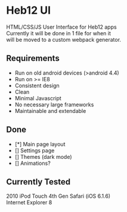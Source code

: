 # Heb12 UI
HTML/CSS/JS User Interface for Heb12 apps  
Currently it will be done in 1 file for when it  
will be moved to a custom webpack generator.

## Requirements
* Run on old android devices (>android 4.4)
* Run on >= IE8
* Consistent design
* Clean
* Minimal Javascript
* No necessary large frameworks
* Maintainable and extendable

## Done
- [*] Main page layout
- [] Settings page
- [] Themes (dark mode)
- [] Animations?

## Currently Tested
2010 iPod Touch 4th Gen Safari (iOS 6.1.6)  
Internet Explorer 8  
